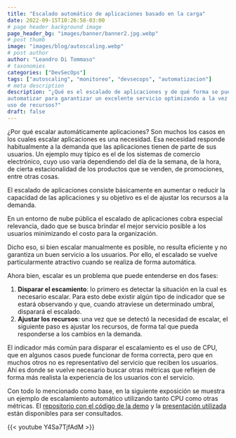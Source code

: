 ```yaml
---
title: "Escalado automático de aplicaciones basado en la carga"
date: 2022-09-15T10:26:58-03:00
# page header background image
page_header_bg: "images/banner/banner2.jpg.webp"
# post thumb
image: "images/blog/autoscaling.webp"
# post author
author: "Leandro Di Tommaso"
# taxonomies
categories: ["DevSecOps"]
tags: ["autoscaling", "monitoreo", "devsecops", "automatizacion"]
# meta description
description: "¿Qué es el escalado de aplicaciones y de qué forma se puede
automatizar para garantizar un excelente servicio optimizando a la vez el
uso de recursos?"
draft: false
---
```


¿Por qué escalar automáticamente aplicaciones? Son muchos los casos en los
cuales escalar aplicaciones es una necesidad. Esa necesidad responde
habitualmente a la demanda que las aplicaciones tienen de parte de sus usuarios.
Un ejemplo muy típico es el de los sistemas de comercio electrónico, cuyo uso
varía dependiendo del día de la semana, de la hora, de cierta estacionalidad de
los productos que se venden, de promociones, entre otras cosas.

El escalado de aplicaciones consiste básicamente en aumentar o reducir la
capacidad de las aplicaciones y su objetivo es el de ajustar los recursos a la
demanda.

En un entorno de nube pública el escalado de aplicaciones cobra especial
relevancia, dado que se busca brindar el mejor servicio posible a los usuarios
minimizando el costo para la organización.

Dicho eso, si bien escalar manualmente es posible, no resulta eficiente y no
garantiza un buen servicio a los usuarios. Por ello, el escalado se vuelve
particularmente atractivo cuando se realiza de forma automática.

Ahora bien, escalar es un problema que puede entenderse en dos fases:

1. **Disparar el escamiento**: lo primero es detectar la situación en la cual es
   necesario escalar. Para esto debe existir algún tipo de indicador que se
   estará observando y que, cuando atraviese un determinado umbral, disparará el
   escalado.
1. **Ajustar los recursos**: una vez que se detectó la necesidad de escalar, el
   siguiente paso es ajustar los recursos, de forma tal que pueda responderse a
   los cambios en la demanda.

El indicador más común para disparar el escalamiento es el uso de CPU, que en
algunos casos puede funcionar de forma correcta, pero que en muchos otros no es
representativo del servicio que reciben los usuarios. Ahí es donde se vuelve
necesario buscar otras métricas que reflejen de forma más realista la
experiencia de los usuarios con el servicio.

Con todo lo mencionado como base, en la siguiente exposición se muestra un
ejemplo de escalamiento automático utilizando tanto CPU como otras métricas. El
[repositorio con el código de la
demo](https://gitlab.com/mikroways/public/a-la-nube-con-escalas/escalado-automatico-de-aplicaciones-basado-en-la-carga)
y la [presentación
utilizada](/files/mikroways-a-la-nube-con-escalas-autoscaling.pdf) están
disponibles para ser consultados.

{{< youtube Y4Sa7TjfAdM >}}

